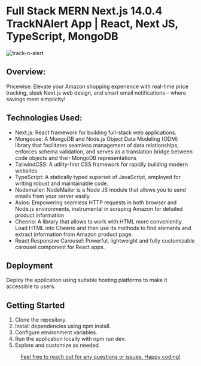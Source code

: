 # Full Stack MERN Next.js 14.0.4 TrackNAlert App | React, Next JS, TypeScript, MongoDB

![track-n-alert](https://github.com/prakash-s-2210/threads-clone/assets/94909544/2f9bdf3d-715f-4c98-91b7-85603c97b6a8)

## Overview:

Pricewise: Elevate your Amazon shopping experience with real-time price tracking, sleek Next.js web design, and smart email notifications – where savings meet simplicity!

## Technologies Used:

- Next.js: React framework for building full-stack web applications. 
- Mongoose: A MongoDB and Node.js Object Data Modeling (ODM) library that facilitates seamless management of data relationships, enforces schema validation, and serves as a translation bridge between code objects 
            and their MongoDB representations
- TailwindCSS: A utility-first CSS framework for rapidly building modern websites
- TypeScript: A statically typed superset of JavaScript, employed for writing robust and maintainable code.
- Nodemailer: NodeMailer is a Node JS module that allows you to send emails from your server easily.
- Axios: Empowering seamless HTTP requests in both browser and Node.js environments, instrumental in scraping Amazon for detailed product information
- Cheerio: A library that allows to work with HTML more conveniently. Load HTML into Cheerio and then use its methods to find elements and extract information from Amazon product page.
- React Responsive Carousel: Powerful, lightweight and fully customizable carousel component for React apps.

## Deployment

Deploy the application using suitable hosting platforms to make it accessible to users.

## Getting Started

1. Clone the repository.
2. Install dependencies using npm install.
3. Configure environment variables.
4. Run the application locally with npm run dev.
5. Explore and customize as needed.

<p align="center">
  <a href="https://www.linkedin.com/in/prakash2210/" target="_blank">
    Feel free to reach out for any questions or issues. Happy coding!
  </a>
</p>


